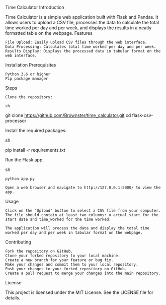 Time Calculator
Introduction

Time Calculator is a simple web application built with Flask and Pandas. It allows users to upload a CSV file, processes the data to calculate the total time worked per day and per week, and displays the results in a neatly formatted table on the webpage.
Features

    File Upload: Easily upload CSV files through the web interface.
    Data Processing: Calculates total time worked per day and per week.
    Results Display: Displays the processed data in tabular format on the web interface.

Installation
Prerequisites

    Python 3.6 or higher
    Pip package manager

Steps

    Clone the repository:

    sh

git clone https://github.com/Brownster/time_calculator.git
cd flask-csv-processor

Install the required packages:

sh

pip install -r requirements.txt

Run the Flask app:

sh

    python app.py

    Open a web browser and navigate to http://127.0.0.1:5000/ to view the app.

Usage

    Click on the "Upload" button to select a CSV file from your computer. The file should contain at least two columns: u_actual_start for the start date and time_worked for the time worked.

    The application will process the data and display the total time worked per day and per week in tabular format on the webpage.

Contributing

    Fork the repository on GitHub.
    Clone your forked repository to your local machine.
    Create a new branch for your feature or bug fix.
    Make your changes and commit them to your local repository.
    Push your changes to your forked repository on GitHub.
    Create a pull request to merge your changes into the main repository.

License

This project is licensed under the MIT License. See the LICENSE file for details.
